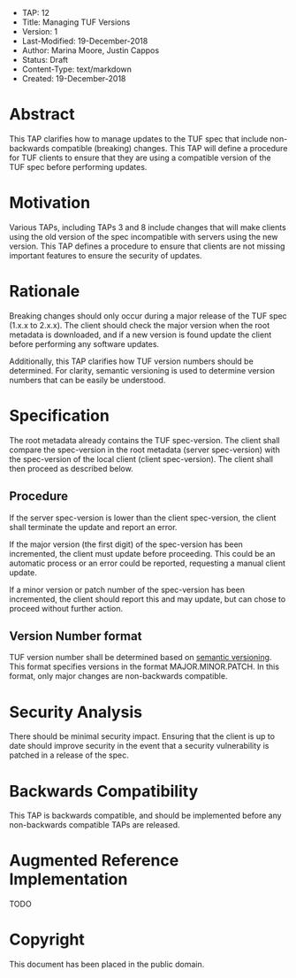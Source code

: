 * TAP: 12
* Title: Managing TUF Versions
* Version: 1
* Last-Modified: 19-December-2018
* Author: Marina Moore, Justin Cappos
* Status: Draft
* Content-Type: text/markdown
* Created: 19-December-2018

# Abstract

This TAP clarifies how to manage updates to the TUF spec that include non-backwards compatible (breaking) changes. This TAP will define a procedure for TUF clients to ensure that they are using a compatible version of the TUF spec before performing updates.

# Motivation

Various TAPs, including TAPs 3 and 8 include changes that will make clients using the old version of the spec incompatible with servers using the new version. This TAP defines a procedure to ensure that clients are not missing important features to ensure the security of updates.

# Rationale

Breaking changes should only occur during a major release of the TUF spec (1.x.x to 2.x.x). The client should check the major version when the root metadata is downloaded, and if a new version is found update the client before performing any software updates.

Additionally, this TAP clarifies how TUF version numbers should be determined. For clarity, semantic versioning is used to determine version numbers that can be easily be understood.

# Specification

The root metadata already contains the TUF spec-version. The client shall compare the spec-version in the root metadata (server spec-version) with the spec-version of the local client (client spec-version). The client shall then proceed as described below.

## Procedure

If the server spec-version is lower than the client spec-version, the client shall terminate the update and report an error.

If the major version (the first digit) of the spec-version has been incremented, the client must update before proceeding. This could be an automatic process or an error could be reported, requesting a manual client update.

If a minor version or patch number of the spec-version has been incremented, the client should report this and may update, but can chose to proceed without further action.

## Version Number format

TUF version number shall be determined based on [semantic versioning](https://semver.org/). This format specifies versions in the format MAJOR.MINOR.PATCH. In this format, only major changes are non-backwards compatible.

# Security Analysis

There should be minimal security impact. Ensuring that the client is up to date should improve security in the event that a security vulnerability is patched in a release of the spec.

# Backwards Compatibility

This TAP is backwards compatible, and should be implemented before any non-backwards compatible TAPs are released.

# Augmented Reference Implementation

TODO

# Copyright

This document has been placed in the public domain.
